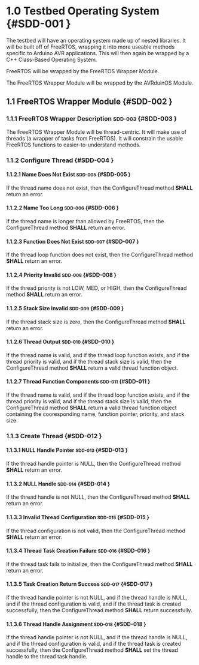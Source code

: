 # 1.0 Testbed Operating System {#SDD-001 }

The testbed will have an operating system made up of nested libraries. It will be built off  of FreeRTOS, wrapping it into more useable methods specific to Arduino AVR applications. This will then again be wrapped by a C++ Class-Based Operating System.

FreeRTOS will be wrapped by the FreeRTOS Wrapper Module.

The FreeRTOS Wrapper Module will be wrapped by the AVRduinOS Module.

## 1.1 FreeRTOS Wrapper Module {#SDD-002 }

### 1.1.1 FreeRTOS Wrapper Description <small>SDD-003</small> {#SDD-003 }

The FreeRTOS Wrapper Module will be thread-centric. It will make use of threads (a wrapper of tasks from FreeRTOS). It will constrain the usable FreeRTOS functions to easier-to-understand methods.

### 1.1.2 Configure Thread {#SDD-004 }

#### 1.1.2.1 Name Does Not Exist <small>SDD-005</small> {#SDD-005 }

If the thread name does not exist, then the ConfigureThread method **SHALL** return an error.

#### 1.1.2.2 Name Too Long <small>SDD-006</small> {#SDD-006 }

If the thread name is longer than allowed by FreeRTOS, then the ConfigureThread method **SHALL** return an error.

#### 1.1.2.3 Function Does Not Exist <small>SDD-007</small> {#SDD-007 }

If the thread loop function does not exist, then the ConfigureThread method **SHALL** return an error.

#### 1.1.2.4 Priority Invalid <small>SDD-008</small> {#SDD-008 }

If the thread priority is not LOW, MED, or HIGH, then the ConfigureThread method **SHALL** return an error.

#### 1.1.2.5 Stack Size Invalid <small>SDD-009</small> {#SDD-009 }

If the thread stack size is zero, then the ConfigureThread method **SHALL** return an error.

#### 1.1.2.6 Thread Output <small>SDD-010</small> {#SDD-010 }

If the thread name is valid, and if the thread loop function exists, and if the thread priority is valid, and if the thread stack size is valid, then the ConfigureThread method **SHALL** return a valid thread function object.

#### 1.1.2.7 Thread Function Components <small>SDD-011</small> {#SDD-011 }

If the thread name is valid, and if the thread loop function exists, and if the thread priority is valid, and if the thread stack size is valid, then the ConfigureThread method **SHALL** return a valid thread function object containing the cooresponding name, function pointer, priority, and stack size.

### 1.1.3 Create Thread {#SDD-012 }

#### 1.1.3.1 NULL Handle Pointer <small>SDD-013</small> {#SDD-013 }

If the thread handle pointer is NULL, then the ConfigureThread method **SHALL** return an error.

#### 1.1.3.2 NULL Handle <small>SDD-014</small> {#SDD-014 }

If the thread handle is not NULL, then the ConfigureThread method **SHALL** return an error.

#### 1.1.3.3 Invalid Thread Configuration <small>SDD-015</small> {#SDD-015 }

If the thread configuration is not valid, then the ConfigureThread method **SHALL** return an error.

#### 1.1.3.4 Thread Task Creation Failure <small>SDD-016</small> {#SDD-016 }

If the thread task fails to initialize, then the ConfigureThread method **SHALL** return an error.

#### 1.1.3.5 Task Creation Return Success <small>SDD-017</small> {#SDD-017 }

If the thread handle pointer is not NULL, and if the thread handle is NULL, and if the thread configuration is valid, and if the thread task is created successfully, then the ConfigureThread method **SHALL** return successfully.

#### 1.1.3.6 Thread Handle Assignment <small>SDD-018</small> {#SDD-018 }

If the thread handle pointer is not NULL, and if the thread handle is NULL, and if the thread configuration is valid, and if the thread task is created successfully, then the ConfigureThread method **SHALL** set the thread handle to the thread task handle.

